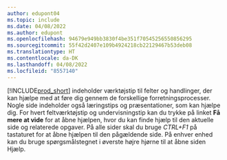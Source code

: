 ```yaml
---
author: edupont04
ms.topic: include
ms.date: 04/08/2022
ms.author: edupont
ms.openlocfilehash: 94679e949bb3830f4be351f70545256550856295
ms.sourcegitcommit: 55f42d2407e109b4924218cb22129467b53deb08
ms.translationtype: HT
ms.contentlocale: da-DK
ms.lasthandoff: 04/08/2022
ms.locfileid: "8557140"
---
```

[!INCLUDE[prod_short](prod_short.md)] indeholder værktøjstip til felter og handlinger, der kan hjælpe med at føre dig gennem de forskellige forretningsprocesser. Nogle side indeholder også læringstips og præsentationer, som kan hjælpe dig. For hvert feltværktøjstip og undervisningstip kan du trykke på linket **Få mere at vide** for at åbne hjælpen, hvor du kan finde hjælp til den aktuelle side og relaterede opgaver. På alle sider skal du bruge *CTRL+F1* på tastaturet for at åbne hjælpen til den pågældende side. På enhver enhed kan du bruge spørgsmålstegnet i øverste højre hjørne til at åbne siden Hjælp.  
